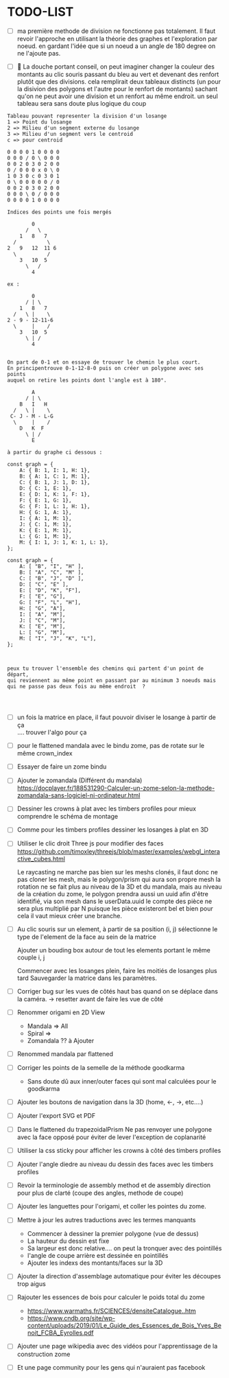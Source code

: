 # TODO-LIST

* [ ] ma première methode de division ne fonctionne pas totalement.
  Il faut revoir l'approche en utilisant la théorie des graphes et l'exploration par noeud.
  en gardant l'idée que si un noeud a un angle de 180 degree on ne l'ajoute pas.

* [ ] 🚿 La douche portant conseil, on peut imaginer changer la couleur des montants au clic souris
  passant du bleu au vert et devenant des renfort plutôt que des divisions.
  cela remplirait deux tableaux distincts (un pour la disivion des polygons et l'autre pour le renfort de montants)
  sachant qu'on ne peut avoir une division et un renfort au même endroit.
  un seul tableau sera sans doute plus logique du coup



```
Tableau pouvant representer la division d'un losange
1 => Point du losange
2 => Milieu d'un segment externe du losange
3 => Milieu d'un segment vers le centroid
c => pour centroid 

0 0 0 0 1 0 0 0 0
0 0 0 / 0 \ 0 0 0
0 0 2 0 3 0 2 0 0
0 / 0 0 0 x 0 \ 0
1 0 3 0 c 0 3 0 1
0 \ 0 0 0 0 0 / 0
0 0 2 0 3 0 2 0 0
0 0 0 \ 0 / 0 0 0
0 0 0 0 1 0 0 0 0

Indices des points une fois mergés

        0 
      /   \ 
    1   8   7 
  /          \ 
2   9   12  11 6
  \          / 
    3   10  5 
      \   / 
        4 
        
ex : 

        0 
      / | \ 
    1   8   7 
  /   \ |    \ 
2 - 9 - 12-11-6
  \     |    / 
    3   10  5 
      \ | / 
        4
        

On part de 0-1 et on essaye de trouver le chemin le plus court.
En principentrouve 0-1-12-8-0 puis on créer un polygone avec ses points
auquel on retire les points dont l'angle est à 180°.

        A 
      / | \ 
    B   I   H 
  /   \ |    \ 
 C- J - M - L-G
  \     |    / 
    D   K  F 
      \ | / 
        E
        
à partir du graphe ci dessous :

const graph = {
    A: { B: 1, I: 1, H: 1},              
    B: { A: 1, C: 1, M: 1},        
    C: { B: 1, J: 1, D: 1},
    D: { C: 1, E: 1},
    E: { D: 1, K: 1, F: 1},
    F: { E: 1, G: 1},
    G: { F: 1, L: 1, H: 1},
    H: { G: 1, A: 1},
    I: { A: 1, M: 1},
    J: { C: 1, M: 1},
    K: { E: 1, M: 1},
    L: { G: 1, M: 1},
    M: { I: 1, J: 1, K: 1, L: 1},
};

const graph = {
    A: [ "B", "I", "H" ],
    B: [ "A", "C", "M" ],
    C: [ "B", "J", "D" ],
    D: [ "C", "E" ],
    E: [ "D", "K", "F"],
    F: [ "E", "G"],
    G: [ "F", "L", "H"],
    H: [ "G", "A"],
    I: [ "A", "M"],
    J: [ "C", "M"],
    K: [ "E", "M"],
    L: [ "G", "M"],
    M: [ "I", "J", "K", "L"],
};



peux tu trouver l'ensemble des chemins qui partent d'un point de départ, 
qui reviennent au même point en passant par au minimum 3 noeuds mais qui ne passe pas deux fois au même endroit  ?




```


* [ ] un fois la matrice en place, il faut pouvoir diviser le losange à partir de ça
  <br>.... trouver l'algo pour ça
  
* [ ] pour le flattened mandala avec le bindu zome, 
  pas de rotate sur le même crown_index

* [ ] Essayer de faire un zome bindu

* [ ] Ajouter le zomandala (Différent du mandala)
  https://docplayer.fr/188531290-Calculer-un-zome-selon-la-methode-zomandala-sans-logiciel-ni-ordinateur.html

* [ ] Dessiner les crowns à plat avec les timbers profiles pour mieux comprendre le schéma de montage

* [ ] Comme pour les timbers profiles dessiner les losanges à plat en 3D


* [ ] Utiliser le clic droit Three js pour modifier des faces
  https://github.com/timoxley/threejs/blob/master/examples/webgl_interactive_cubes.html
  
  Le raycasting ne marche pas bien sur les meshs clonés,
    il faut donc ne pas cloner les mesh, mais le polygon/prism qui aura son propre mesh
    la rotation ne se fait plus au niveau de la 3D et du mandala, 
    mais au niveau de la création du zome, 
    le polygon prendra aussi un uuid afin d'être identifié, via son mesh dans le userData.uuid
    le compte des pièce ne sera plus multiplié par N puisque les pièce existeront bel et bien
    pour cela il vaut mieux créer une branche.
    
* [ ] Au clic souris sur un element, à partir de sa position (i, j)
  sélectionne le type de l'element de la face au sein de la matrice
  
  Ajouter un bouding box autour de tout les elements portant le même couple i, j
  
  Commencer avec les losanges plein, faire les moitiés de losanges plus tard
  Sauvegarder la matrice dans les paramètres.
  

* [ ] Corriger bug sur les vues de côtés haut bas quand on se déplace dans la caméra.
  -> resetter avant de faire les vue de côté 
  
* [ ] Renommer origami en 2D View
  * Mandala => All
  * Spiral => 
  * Zomandala ?? à Ajouter 
  
* [ ] Renommed mandala par flattened

* [ ] Corriger les points de la semelle de la méthode goodkarma
  * Sans doute dû aux inner/outer faces qui sont mal calculées pour le goodkarma
    
* [ ] Ajouter les boutons de navigation dans la 3D (home, <-, ->, etc....)

* [ ] Ajouter l'export SVG et PDF 
   
* [ ] Dans le flattened du trapezoidalPrism Ne pas renvoyer une polygone avec la face opposé pour éviter de lever l'exception de coplanarité
  
* [ ] Utiliser la css sticky pour afficher les crowns à côté des timbers profiles

* [ ] Ajouter l'angle diedre au niveau du dessin des faces avec les timbers profiles

* [ ] Revoir la terminologie de assembly method et de assembly direction pour plus de clarté (coupe des angles, methode
  de coupe)
  
* [ ] Ajouter les languettes pour l'origami, et coller les pointes du zome.

* [ ] Mettre à jour les autres traductions avec les termes manquants

    * Commencer à dessiner la premier polygone (vue de dessus)
    * La hauteur du dessin est fixe
    * Sa largeur est donc relative.... on peut la tronquer avec des pointillés
    * l'angle de coupe arrière est dessinée en pointillés
    * Ajouter les indexs des montants/faces sur la 3D

* [ ] Ajouter la direction d'assemblage automatique pour éviter les découpes trop aigus

* [ ] Rajouter les essences de bois pour calculer le poids total du zome

    * https://www.warmaths.fr/SCIENCES/densiteCatalogue..htm
    * https://www.cndb.org/site/wp-content/uploads/2019/01/Le_Guide_des_Essences_de_Bois_Yves_Benoit_FCBA_Eyrolles.pdf
  

* [ ] Ajouter une page wikipedia avec des vidéos pour l'apprentissage de la construction zome

* [ ] Et une page community pour les gens qui n'auraient pas facebook
